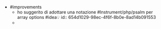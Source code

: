 - #improvements
	- ho suggerito di adottare una notazione #Instrument/php/psalm per array options #idea💡
	  id:: 654d1029-98ec-4f6f-8b0e-8ad14b091553
	-